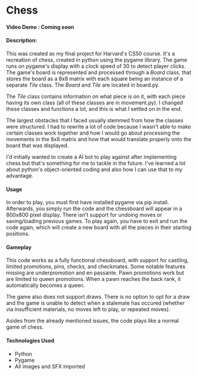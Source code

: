 # Chess
#### Video Demo : Coming soon
#### Description:
This was created as my final project for Harvard's CS50 course. It's a recreation of chess, created in python using the pygame library. The game runs on pygame's display with a clock speed of 30 to detect player clicks. The game's board is represented and processed through a _Board_ class, that stores the board as a 8x8 matrix with each square being an instance of a separate _Tile_ class. The _Board_ and _Tile_ are located in board.py.

The _Tile_ class contains information on what piece is on it, with each piece having its own class (all of these classes are in movement.py). I changed these classes and functions a lot, and this is what I settled on in the end.

The largest obstacles that I faced usually stemmed from how the classes were structured. I had to rewrite a lot of code because I wasn't able to make certain classes work together and how I would go about processing the movements in the 8x8 matrix and how that would translate properly onto the board that was displayed.

I'd initially wanted to create a AI bot to play against after implementing chess but that's something for me to tackle in the future. I've learned a lot about python's object-oriented coding and also how I can use that to my advantage.

#### Usage
In order to play, you must first have installed pygame via pip install. Afterwards, you simply run the code and the chessboard will appear in a 800x800 pixel display. There isn't support for undoing moves or saving/loading previous games. To play again, you have to exit and run the code again, which will create a new board with all the pieces in their starting positions.

#### Gameplay
This code works as a fully functional chessboard, with support for castling, limited promotions, pins, checks, and checkmates. Some notable features missing are underpromotion and en passante. Pawn promotions work but are limited to queen promotions. When a pawn reaches the back rank, it automatically becomes a queen. 

The game also does not support draws. There is no option to opt for a draw and the game is unable to detect when a stalemate has occured (whether via insufficient materials, no moves left to play, or repeated moves). 

 Asides from the already mentioned issues, the code plays like a normal game of chess.

#### Technologies Used
- Python
- Pygame
- All images and SFX imported